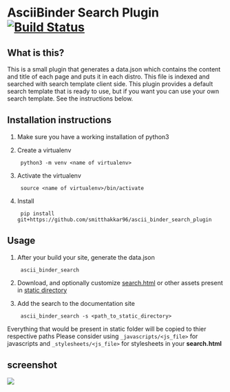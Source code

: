 # AsciiBinder Search Plugin  [![Build Status](https://travis-ci.org/smitthakkar96/ascii_binder_search_plugin.svg?branch=master)](https://travis-ci.org/smitthakkar96/ascii_binder_search_plugin)

## What is this?
This is a small plugin that generates a data.json which contains the content and title of each page and puts it in each distro. This file is indexed and searched with search template client side. This plugin provides a default search template that is ready to use, but if you want you can use your own search template. See the instructions below.

## Installation instructions
1. Make sure you have a working installation of python3

1. Create a virtualenv

        python3 -m venv <name of virtualenv>

1. Activate the virtualenv

        source <name of virtualenv>/bin/activate

1. Install

        pip install git+https://github.com/smitthakkar96/ascii_binder_search_plugin

## Usage
1. After your build your site, generate the data.json

        ascii_binder_search

1. Download, and optionally customize [search.html](https://raw.githubusercontent.com/smitthakkar96/ascii_binder_search_plugin/master/static/search.html) or other assets present in
[static directory](https://github.com/smitthakkar96/ascii_binder_search_plugin/static)

1. Add the search to the documentation site

        ascii_binder_search -s <path_to_static_directory>

Everything that would be present in static folder will be copied to thier respective paths
Please consider using ``` _javascripts/<js_file> ``` for javascripts and ``` _stylesheets/<js_file> ``` for stylesheets in your **search.html**


## screenshot
![](screenshot.png)
